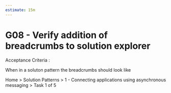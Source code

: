 ```yaml
---
estimate: 15m
---
```


# G08 - Verify addition of breadcrumbs to solution explorer

Acceptance Criteria :

When in a soluton pattern the breadcrumbs should look like

Home > Solution Patterns > 1 - Connecting applications using asynchronous messaging > Task 1 of 5
